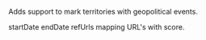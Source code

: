 Adds support to mark territories with geopolitical events.

startDate	<Date>
endDate		<Date>
refUrls		<Dictionary> mapping URL's with score.